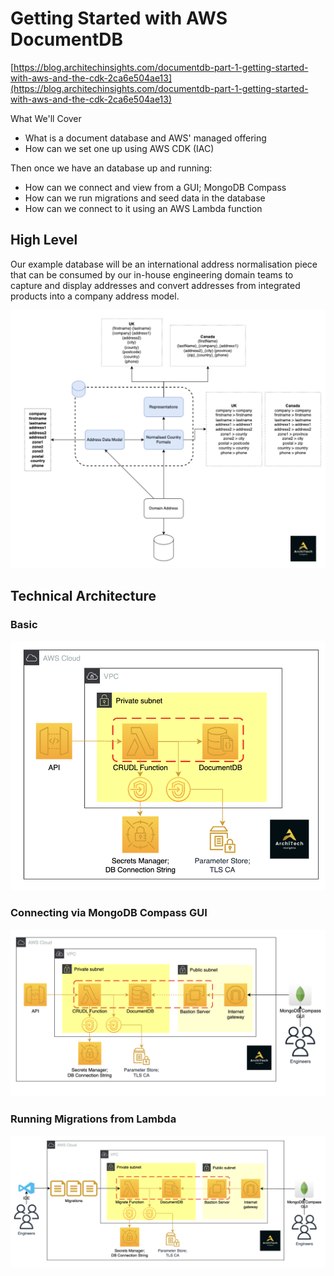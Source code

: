 # Getting Started with AWS DocumentDB

[https://blog.architechinsights.com/documentdb-part-1-getting-started-with-aws-and-the-cdk-2ca6e504ae13](https://blog.architechinsights.com/documentdb-part-1-getting-started-with-aws-and-the-cdk-2ca6e504ae13)

What We'll Cover

- What is a document database and AWS' managed offering
- How can we set one up using AWS CDK (IAC)

Then once we have an database up and running:

- How can we connect and view from a GUI; MongoDB Compass
- How can we run migrations and seed data in the database
- How can we connect to it using an AWS Lambda function

## High Level

Our example database will be an international address normalisation piece that can be consumed by our in-house engineering domain teams to capture and display addresses and convert addresses from integrated products into a company address model.

![address model high level](./docs/doc-db-high-level.png)

## Technical Architecture

### Basic

![Simple Lambda to DocDB](./docs/doc-db-1.png)

### Connecting via MongoDB Compass GUI

![Connecting via Compass GUI](./docs/doc-db-2.png)

### Running Migrations from Lambda

![Running Migrations from Lambda](./docs/doc-db-3.png)
